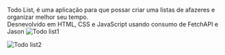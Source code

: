Todo List, é uma aplicação para que possar criar uma listas de afazeres e organizar melhor seu tempo.</br> Desnevolvido em HTML, CSS e JavaScript usando consumo de FetchAPI e Jason
![Todo list1](https://github.com/diemersonrfernandes/TodoList/assets/26719765/692757c0-7651-477c-b104-bf720924d67d)

![Todo list2](https://github.com/diemersonrfernandes/TodoList/assets/26719765/5e053e5c-f2a7-4c4f-b96b-64805673a387)
